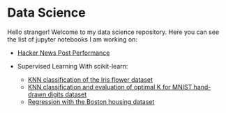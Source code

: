 # Data Science

Hello stranger! Welcome to my data science repository. Here you can see the list of jupyter notebooks I am working on:

- [Hacker News Post Performance](https://github.com/martinacantaro/data_science/blob/master/hacker_news_post_performance/hacker_news_post_performance.ipynb)

- Supervised Learning With scikit-learn: 
  - [KNN classification of the Iris flower dataset](https://github.com/martinacantaro/data_science/blob/master/datacamp_machine_learning_scientist_with_python/01_supervised_learning_with_scikit-learn/01_KNN_iris_flowers.ipynb)
  - [KNN classification and evaluation of optimal K for MNIST hand-drawn digits dataset](https://github.com/martinacantaro/data_science/blob/master/datacamp_machine_learning_scientist_with_python/01_supervised_learning_with_scikit-learn/02_MNIST_hand_drawn_digits.ipynb)
  - [Regression with the Boston housing dataset](https://github.com/martinacantaro/data_science/blob/master/datacamp_machine_learning_scientist_with_python/01_supervised_learning_with_scikit-learn/03_Boston_housing.ipynb)
